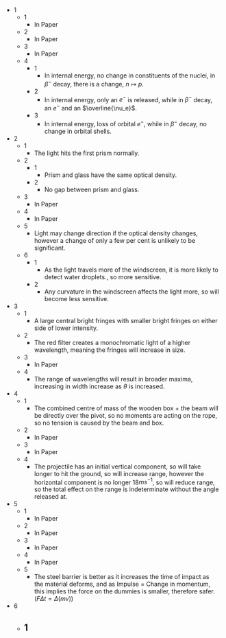 - 1
	- 1
		- In Paper
	- 2
		- In Paper
	- 3
		- In Paper
	- 4
		- 1
			- In internal energy, no change in constituents of the nuclei, in $\beta^-$ decay, there is a change, $n\mapsto p$.
		- 2
			- In internal energy, only an $e^-$ is released, while in $\beta^-$ decay, an $e^-$ and an $\overline{\nu_e}$.
		- 3
			- In internal energy, loss of orbital $e^-$, while in $\beta^-$ decay, no change in orbital shells.
- 2
	- 1
		- The light hits the first prism normally.
	- 2
		- 1
			- Prism and glass have the same optical density.
		- 2
			- No gap between prism and glass.
	- 3
		- In Paper
	- 4
		- In Paper
	- 5
		- Light may change direction if the optical density changes, however a change of only a few per cent is unlikely to be significant.
	- 6
		- 1
			- As the light travels more of the windscreen, it is more likely to detect water droplets., so more sensitive.
		- 2
			- Any curvature in the windscreen affects the light more, so will become less sensitive.
- 3
	- 1
		- A large central bright fringes with smaller bright fringes on either side of lower intensity.
	- 2
		- The red filter creates a monochromatic light of a higher wavelength, meaning the fringes will increase in size.
	- 3
		- In Paper
	- 4
		- The range of wavelengths will result in broader maxima, increasing in width increase as $\theta$ is increased.
- 4
	- 1
		- The combined centre of mass of the wooden box + the beam will be directly over the pivot, so no moments are acting on the rope, so no tension is caused by the beam and box.
	- 2
		- In Paper
	- 3
		- In Paper
	- 4
		- The projectile has an initial vertical component, so will take longer to hit the ground, so will increase range, however the horizontal component is no longer 18$ms^{-1}$, so will reduce range, so the total effect on the range is indeterminate without the angle released at.
- 5
	- 1
		- In Paper
	- 2
		- In Paper
	- 3
		- In Paper
	- 4
		- In Paper
	- 5
		- The steel barrier is better as it increases the time of impact as the material deforms, and as Impulse = Change in momentum, this implies the force on the dummies is smaller, therefore safer. ($F\Delta t=\Delta(mv)$)
- 6
	- 1
		- 
